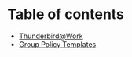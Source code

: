 # Table of contents

* [Thunderbird@Work](README.md)
* [Group Policy Templates](https://github.com/thundernest/policy-templates)

